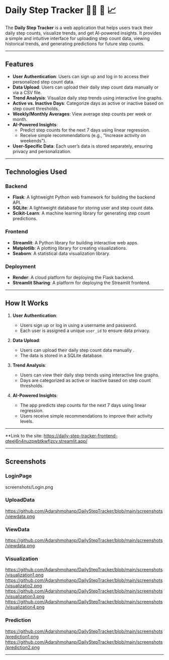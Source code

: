 # Daily Step Tracker :walking_man: 👣 📈


The **Daily Step Tracker** is a web application that helps users track their daily step counts, visualize trends, and get AI-powered insights. It provides a simple and intuitive interface for uploading step count data, viewing historical trends, and generating predictions for future step counts.

---

## Features

- **User Authentication**: Users can sign up and log in to access their personalized step count data.
- **Data Upload**: Users can upload their daily step count data manually or via a CSV file.
- **Trend Analysis**: Visualize daily step trends using interactive line graphs.
- **Active vs. Inactive Days**: Categorize days as active or inactive based on step count thresholds.
- **Weekly/Monthly Averages**: View average step counts per week or month.
- **AI-Powered Insights**:
  - Predict step counts for the next 7 days using linear regression.
  - Receive simple recommendations (e.g., "Increase activity on weekends").
- **User-Specific Data**: Each user’s data is stored separately, ensuring privacy and personalization.

---

## Technologies Used

### Backend
- **Flask**: A lightweight Python web framework for building the backend API.
- **SQLite**: A lightweight database for storing user and step count data.
- **Scikit-Learn**: A machine learning library for generating step count predictions.

### Frontend
- **Streamlit**: A Python library for building interactive web apps.
- **Matplotlib**: A plotting library for creating visualizations.
- **Seaborn**: A statistical data visualization library.

### Deployment
- **Render**: A cloud platform for deploying the Flask backend.
- **Streamlit Sharing**: A platform for deploying the Streamlit frontend.

---

## How It Works

1. **User Authentication**:
   - Users sign up or log in using a username and password.
   - Each user is assigned a unique `user_id` to ensure data privacy.

2. **Data Upload**:
   - Users can upload their daily step count data manually .
   - The data is stored in a SQLite database.

3. **Trend Analysis**:
   - Users can view their daily step trends using interactive line graphs.
   - Days are categorized as active or inactive based on step count thresholds.

4. **AI-Powered Insights**:
   - The app predicts step counts for the next 7 days using linear regression.
   - Users receive simple recommendations to improve their activity levels.

---

**Link to the site: https://daily-step-tracker-frontend-qteej6n4nuzpwbtkwfjzcv.streamlit.app/

---
## Screenshots

### LoginPage 
screenshots/Login.png
### UploadData 
https://github.com/Adarshmohanp/DailyStepTracker/blob/main/screenshots/viewdata.png
### ViewData 
https://github.com/Adarshmohanp/DailyStepTracker/blob/main/screenshots/viewdata.png
### Visualization 
https://github.com/Adarshmohanp/DailyStepTracker/blob/main/screenshots/visualization1.png
https://github.com/Adarshmohanp/DailyStepTracker/blob/main/screenshots/visualizatio2.png
https://github.com/Adarshmohanp/DailyStepTracker/blob/main/screenshots/visualization3.png
https://github.com/Adarshmohanp/DailyStepTracker/blob/main/screenshots/visualization4.png
### Prediction
https://github.com/Adarshmohanp/DailyStepTracker/blob/main/screenshots/prediction1.png
https://github.com/Adarshmohanp/DailyStepTracker/blob/main/screenshots/prediction2.png

---
